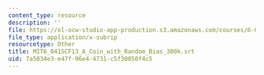 ```yaml
---
content_type: resource
description: ''
file: https://ol-ocw-studio-app-production.s3.amazonaws.com/courses/6-041sc-probabilistic-systems-analysis-and-applied-probability-fall-2013/7a5034e3e47f96e44731c5f30050f4c5_MIT6_041SCF13_A_Coin_with_Random_Bias_300k.srt
file_type: application/x-subrip
resourcetype: Other
title: MIT6_041SCF13_A_Coin_with_Random_Bias_300k.srt
uid: 7a5034e3-e47f-96e4-4731-c5f30050f4c5
---
```

